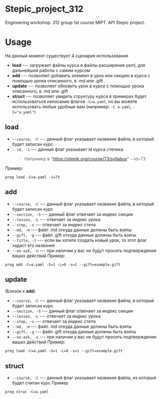 # Stepic_project_312
Engineering workshop. 312 group 1st course MIPT. API Stepic project.



# Usage
На данный момент существует 4 сценария использования
* **load** --- загружает файлы курса в файлы расширения yaml, для дальнейшей работы с самим курсом
* **add** --- позволяет добавить элемент в урок или секцию в курса с помощью урока описанного, в .md или .gift
* **update** --- позволяет обновить урок в курсе с помощью урока описанного, в .md или .gift
* **struct** --- позволяет увидеть структуру курса
в примерах будет использоваться написание флагов `-C=a.yaml`,  но вы можете использовать любые удобные вам (например: `-C a.yaml`, `-C="a.yaml"`) 
## load

* `--course, -С`  --- данный флаг указывает название файла, в который будет записан курс
* `--id, -i`  --- данный флаг указывает id курса степика
	> Например в "https://stepik.org/course/73/syllabus" --id=73

Пример:
```
prog load -C=a.yaml -i=73 
```
## add

* `--course, -С`  --- данный флаг указывает название файла, в который будет записан курс
* `--section, -S`  --- данный флаг отвечает за индекс секции
* `--lesson, -L`  --- отвечает за индекс урока
* `--step, -s` --- отвечает за индекс степа
* `--md, -m` --- файл .md откуда данные должны быть взяты
* `--gift, -g` --- файл .gift откуда данные должны быть взяты
* `--title, -t` --- если вы хотите создать новый урок, то этот флаг задаст его название
* `--no-ask, -n` --- при наличии у вас не будут просить подтверждения ваших действий
Пример:
```
prog add -C=a.yaml -S=1 -L=0 -s=1 --gift=example.gift 
```
## update
(Близок к **add**)
* `--course, -С`  --- данный флаг указывает название файла, в который будет записан курс
* `--section, -S`  --- данный флаг отвечает за индекс секции
* `--lesson, -L`  --- отвечает за индекс урока
* `--step, -s` --- отвечает за индекс степа
* `--md, -m` --- файл .md откуда данные должны быть взяты
* `--gift, -g` --- файл .gift откуда данные должны быть взяты
* `--no-ask, -n` --- при наличии у вас не будут просить подтверждения ваших действий
Пример:
```
prog load -C=a.yaml -S=1 -L=0 -s=1 --gift=example.gift 
```
## struct
* `--course, -С`  --- данный флаг указывает название файла, из который будет считан курс
Пример
```
prog struc -C=a.yaml  
```

